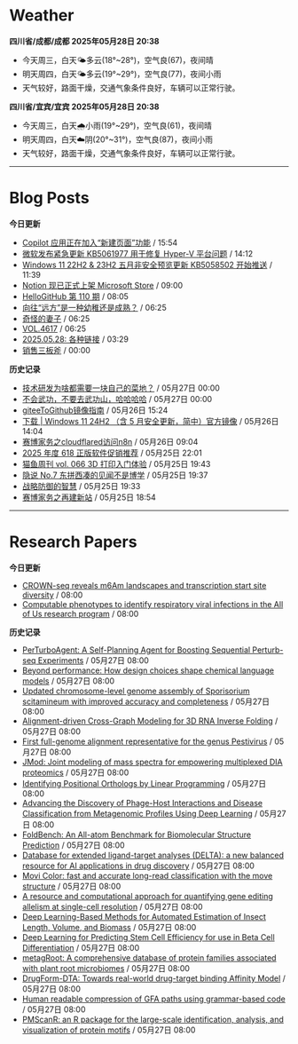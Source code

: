 # Weather
<!--qweather:start-->
**四川省/成都/成都 2025年05月28日 20:38**
- 今天周三，白天🌤️多云(18°~28°)，空气良(67)，夜间晴
- 明天周四，白天🌤️多云(19°~29°)，空气良(77)，夜间小雨
- 天气较好，路面干燥，交通气象条件良好，车辆可以正常行驶。

**四川省/宜宾/宜宾 2025年05月28日 20:38**
- 今天周三，白天🌧️小雨(19°~29°)，空气良(61)，夜间晴
- 明天周四，白天☁️阴(20°~31°)，空气良(87)，夜间小雨
- 天气较好，路面干燥，交通气象条件良好，车辆可以正常行驶。
<!--qweather:end-->
---
# Blog Posts
<!--rss-blogs:start-->
**今日更新**
- [Copilot 应用正在加入“新建页面”功能](https://windiscover.com/posts/copilot-app-new-pages-copilot-pages.html) / 15:54
- [微软发布紧急更新 KB5061977 用于修复 Hyper-V 平台问题](https://windiscover.com/posts/oob-update-kb5061977-for-windows-11-24h2-and-server-2025.html) / 14:12
- [Windows 11 22H2 & 23H2 五月非安全预览更新 KB5058502 开始推送](https://windiscover.com/posts/windows-11-23h2-may-2025-non-security-update-kb5058502.html) / 11:39
- [Notion 现已正式上架 Microsoft Store](https://windiscover.com/posts/notion-is-now-available-in-microsoft-store.html) / 09:00
- [HelloGitHub 第 110 期](https://hellogithub.com/periodical/volume/110) / 08:05
- [向往“远方”是一种幼稚还是成熟？](http://m.wufazhuce.com/question/4376) / 06:25
- [奇怪的妻子](http://m.wufazhuce.com/article/6798) / 06:25
- [VOL.4617](http://m.wufazhuce.com/one/4758) / 06:25
- [2025.05.28: 各种链接](https://www.owenyoung.com/blog/journals/2025-05-28/) / 03:29
- [销售三板斧](https://manateelazycat.github.io/2025/05/28/sale/) / 00:00

**历史记录**
- [技术研发为啥都需要一块自己的菜地？](https://manateelazycat.github.io/2025/05/27/developer-and-farm/) / 05月27日 00:00
- [不会武功，不要去武功山，哈哈哈哈](https://manateelazycat.github.io/2025/05/27/wu-gong-shan/) / 05月27日 00:00
- [giteeToGithub镜像指南](https://hp-l.github.io/2025/05/26/152454/) / 05月26日 15:24
- [下载 | Windows 11 24H2 （含 5 月安全更新，简中）官方镜像](https://windiscover.com/posts/windows-11-24h2-with-may-2025-update-iso.html) / 05月26日 14:04
- [赛博家务之cloudflared访问n8n](https://blog.pursuitus.com/cloudflaredandn8n.html) / 05月26日 09:04
- [2025 年度 618 正版软件促销推荐](https://windiscover.com/posts/618-2025-geniune-apps-deals.html) / 05月25日 22:01
- [猫鱼周刊 vol. 066 3D 打印入门体验](https://ameow.xyz/archives/weekly-066) / 05月25日 19:43
- [隐说 No.7 东拼西凑的见闻不是博学](https://wangyurui.com/posts/yin-shuo-no-7-dong-pin-xi-cou-bu-shi-bo-xue-cfd29bad) / 05月25日 19:37
- [战略防御的智慧](https://wangyurui.com/posts/zai-du-mao-xuan-zhong-guo-ge-ming-zhan-zheng-de-d4d1c3b9) / 05月25日 19:33
- [赛博家务之再建新站](https://blog.pursuitus.com/cyber-home-building-a-new-station.html) / 05月25日 18:54
<!--rss-blogs:end-->
---
# Research Papers
<!--rss-papers:start-->
**今日更新**
- [CROWN-seq reveals m6Am landscapes and transcription start site diversity](https://www.nature.com/articles/s41576-025-00861-y) / 08:00
- [Computable phenotypes to identify respiratory viral infections in the All of Us research program](https://www.nature.com/articles/s41598-025-02183-9) / 08:00

**历史记录**
- [PerTurboAgent: A Self-Planning Agent for Boosting Sequential Perturb-seq Experiments](https://www.biorxiv.org/content/10.1101/2025.05.25.656020v1?rss=1) / 05月27日 08:00
- [Beyond performance: How design choices shape chemical language models](https://www.biorxiv.org/content/10.1101/2025.05.23.655735v1?rss=1) / 05月27日 08:00
- [Updated chromosome-level genome assembly of Sporisorium scitamineum with improved accuracy and completeness](https://www.biorxiv.org/content/10.1101/2025.05.23.649816v1?rss=1) / 05月27日 08:00
- [Alignment-driven Cross-Graph Modeling for 3D RNA Inverse Folding](https://www.biorxiv.org/content/10.1101/2025.05.23.655885v1?rss=1) / 05月27日 08:00
- [First full-genome alignment representative for the genus Pestivirus](https://www.biorxiv.org/content/10.1101/2025.05.22.655560v1?rss=1) / 05月27日 08:00
- [JMod: Joint modeling of mass spectra for empowering multiplexed DIA proteomics](https://www.biorxiv.org/content/10.1101/2025.05.22.655512v1?rss=1) / 05月27日 08:00
- [Identifying Positional Orthologs by Linear Programming](https://www.biorxiv.org/content/10.1101/2025.05.22.655535v1?rss=1) / 05月27日 08:00
- [Advancing the Discovery of Phage-Host Interactions and Disease Classification from Metagenomic Profiles Using Deep Learning](https://www.biorxiv.org/content/10.1101/2025.05.26.656232v1?rss=1) / 05月27日 08:00
- [FoldBench: An All-atom Benchmark for Biomolecular Structure Prediction](https://www.biorxiv.org/content/10.1101/2025.05.22.655600v1?rss=1) / 05月27日 08:00
- [Database for extended ligand-target analyses (DELTA): a new balanced resource for AI applications in drug discovery](https://www.biorxiv.org/content/10.1101/2025.05.22.655476v1?rss=1) / 05月27日 08:00
- [Movi Color: fast and accurate long-read classification with the move structure](https://www.biorxiv.org/content/10.1101/2025.05.22.655637v1?rss=1) / 05月27日 08:00
- [A resource and computational approach for quantifying gene editing allelism at single-cell resolution](https://www.biorxiv.org/content/10.1101/2025.05.22.653824v1?rss=1) / 05月27日 08:00
- [Deep Learning-Based Methods for Automated Estimation of Insect Length, Volume, and Biomass](https://www.biorxiv.org/content/10.1101/2025.05.22.655251v1?rss=1) / 05月27日 08:00
- [Deep Learning for Predicting Stem Cell Efficiency for use in Beta Cell Differentiation](https://www.biorxiv.org/content/10.1101/2025.05.22.652867v1?rss=1) / 05月27日 08:00
- [metagRoot: A comprehensive database of protein families associated with plant root microbiomes](https://www.biorxiv.org/content/10.1101/2025.05.22.653656v1?rss=1) / 05月27日 08:00
- [DrugForm-DTA: Towards real-world drug-target binding Affinity Model](https://www.biorxiv.org/content/10.1101/2025.05.22.655461v1?rss=1) / 05月27日 08:00
- [Human readable compression of GFA paths using grammar-based code](https://www.biorxiv.org/content/10.1101/2025.05.22.655470v1?rss=1) / 05月27日 08:00
- [PMScanR: an R package for the large-scale identification, analysis, and visualization of protein motifs](https://www.biorxiv.org/content/10.1101/2025.05.23.655703v1?rss=1) / 05月27日 08:00
<!--rss-papers:end-->
